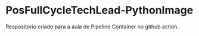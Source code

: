 # PosFullCycleTechLead-PythonImage

Respositorio criado para a aula de Pipeline Container no github action.
